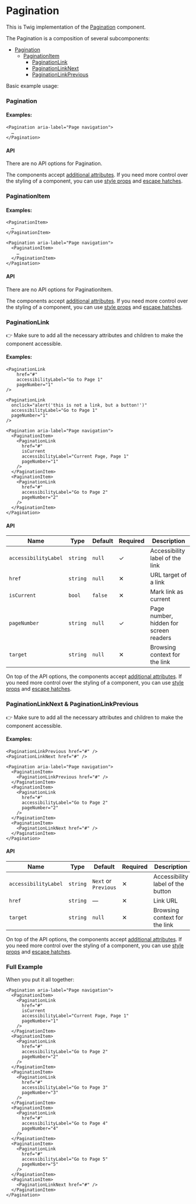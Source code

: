 # Pagination

This is Twig implementation of the [Pagination][pagination] component.

The Pagination is a composition of several subcomponents:

- [Pagination](#pagination)
  - [PaginationItem](#paginationitem)
    - [PaginationLink](#paginationlink)
    - [PaginationLinkNext](#paginationlinknext--paginationlinkprevious)
    - [PaginationLinkPrevious](#paginationlinknext--paginationlinkprevious)

Basic example usage:

### Pagination

#### Examples:

```twig
<Pagination aria-label="Page navigation">
  …
</Pagination>
```

#### API

There are no API options for Pagination.

The components accept [additional attributes][readme-additional-attributes].
If you need more control over the styling of a component, you can use [style props][readme-style-props]
and [escape hatches][readme-escape-hatches].

### PaginationItem

#### Examples:

```twig
<PaginationItem>
  …
</PaginationItem>

<Pagination aria-label="Page navigation">
  <PaginationItem>
    …
  </PaginationItem>
</Pagination>
```

#### API

There are no API options for PaginationItem.

The components accept [additional attributes][readme-additional-attributes].
If you need more control over the styling of a component, you can use [style props][readme-style-props]
and [escape hatches][readme-escape-hatches].

### PaginationLink

👉 Make sure to add all the necessary attributes and children to make the component accessible.

#### Examples:

```twig
<PaginationLink
    href="#"
    accessibilityLabel="Go to Page 1"
    pageNumber="1"
/>

<PaginationLink
  onclick="alert('this is not a link, but a button!')"
  accessibilityLabel="Go to Page 1"
  pageNumber="1"
/>

<Pagination aria-label="Page navigation">
  <PaginationItem>
    <PaginationLink
      href="#"
      isCurrent
      accessibilityLabel="Current Page, Page 1"
      pageNumber="1"
    />
  </PaginationItem>
  <PaginationItem>
    <PaginationLink
      href="#"
      accessibilityLabel="Go to Page 2"
      pageNumber="2"
    />
  </PaginationItem>
</Pagination>
```

#### API

| Name                 | Type     | Default | Required | Description                            |
| -------------------- | -------- | ------- | -------- | -------------------------------------- |
| `accessibilityLabel` | `string` | `null`  | ✓        | Accessibility label of the link        |
| `href`               | `string` | `null`  | ✕        | URL target of a link                   |
| `isCurrent`          | `bool`   | `false` | ✕        | Mark link as current                   |
| `pageNumber`         | `string` | `null`  | ✓        | Page number, hidden for screen readers |
| `target`             | `string` | `null`  | ✕        | Browsing context for the link          |

On top of the API options, the components accept [additional attributes][readme-additional-attributes].
If you need more control over the styling of a component, you can use [style props][readme-style-props]
and [escape hatches][readme-escape-hatches].

### PaginationLinkNext & PaginationLinkPrevious

👉 Make sure to add all the necessary attributes and children to make the component accessible.

#### Examples:

```twig
<PaginationLinkPrevious href="#" />
<PaginationLinkNext href="#" />

<Pagination aria-label="Page navigation">
  <PaginationItem>
    <PaginationLinkPrevious href="#" />
  </PaginationItem>
  <PaginationItem>
    <PaginationLink
      href="#"
      accessibilityLabel="Go to Page 2"
      pageNumber="2"
    />
  </PaginationItem>
  <PaginationItem>
    <PaginationLinkNext href="#" />
  </PaginationItem>
</Pagination>
```

#### API

| Name                 | Type     | Default              | Required | Description                       |
| -------------------- | -------- | -------------------- | -------- | --------------------------------- |
| `accessibilityLabel` | `string` | `Next` or `Previous` | ✕        | Accessibility label of the button |
| `href`               | `string` | —                    | ✕        | Link URL                          |
| `target`             | `string` | `null`               | ✕        | Browsing context for the link     |

On top of the API options, the components accept [additional attributes][readme-additional-attributes].
If you need more control over the styling of a component, you can use [style props][readme-style-props]
and [escape hatches][readme-escape-hatches].

### Full Example

When you put it all together:

```twig
<Pagination aria-label="Page navigation">
  <PaginationItem>
    <PaginationLink
      href="#"
      isCurrent
      accessibilityLabel="Current Page, Page 1"
      pageNumber="1"
    />
  </PaginationItem>
  <PaginationItem>
    <PaginationLink
      href="#"
      accessibilityLabel="Go to Page 2"
      pageNumber="2"
    />
  </PaginationItem>
  <PaginationItem>
    <PaginationLink
      href="#"
      accessibilityLabel="Go to Page 3"
      pageNumber="3"
    />
  </PaginationItem>
  <PaginationItem>
    <PaginationLink
      href="#"
      accessibilityLabel="Go to Page 4"
      pageNumber="4"
    />
  </PaginationItem>
  <PaginationItem>
    <PaginationLink
      href="#"
      accessibilityLabel="Go to Page 5"
      pageNumber="5"
    />
  </PaginationItem>
  <PaginationItem>
    <PaginationLinkNext href="#" />
  </PaginationItem>
</Pagination>
```

[pagination]: https://github.com/lmc-eu/spirit-design-system/tree/main/packages/web/src/scss/components/Pagination
[readme-additional-attributes]: https://github.com/lmc-eu/spirit-design-system/blob/main/packages/web-twig/README.md#additional-attributes
[readme-style-props]: https://github.com/lmc-eu/spirit-design-system/blob/main/packages/web-twig/README.md#style-props
[readme-escape-hatches]: https://github.com/lmc-eu/spirit-design-system/blob/main/packages/web-twig/README.md#escape-hatches
